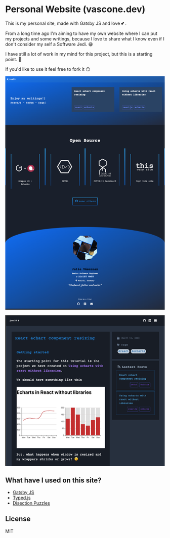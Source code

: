 
# Personal Website (vascone.dev) 
This is my personal site, made with Gatsby JS and love :two_hearts:	. 

From a long time ago I'm aiming to have my own website where I can put my projects and some writings, because I love to share what I know even if I don't consider my self a Software Jedi. :grin: 

I have still a lot of work in my mind for this project, but this is a starting point. :rocket:

If you'd like to use it feel free to fork it :smirk:

![Home](screenshots/front.png)

![Home](screenshots/post.png)

## What have I used on this site?
- [Gatsby JS](https://github.com/gatsbyjs/gatsby)
- [Typed.js](https://github.com/mattboldt/typed.js)
- [Disection Puzzles](https://github.com/lmgonzalves/dissection-puzzles)

## License
MIT
